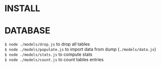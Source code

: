 # INSTALL

# DATABASE

`$ node ./models/drop.js` to drop all tables  
`$ node ./models/populate.js` to import data from dump (`./models/data.js`)  
`$ node ./models/stats.js` to compute stats  
`$ node ./models/count.js` to count tables entries  
